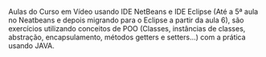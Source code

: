 Aulas do Curso em Vídeo usando IDE NetBeans e IDE Eclipse (Até a 5ª aula no Neatbeans e depois migrando para o Eclipse a partir da aula 6), são exercícios utilizando conceitos de POO (Classes, instâncias de classes, abstração, encapsulamento, métodos getters e setters...) com a prática usando JAVA. 
